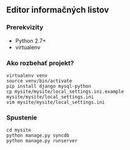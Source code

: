 Editor informačných listov
--------------------------

### Prerekvizity

* Python 2.7+
* virtualenv

### Ako rozbehať projekt?

    virtualenv venv
    source venv/bin/activate
    pip install django mysql-python
    cp mysite/mysite/local_settings.ini.example mysite/mysite/local_settings.ini
    vim mysite/mysite/local_settings.ini

### Spustenie

    cd mysite
    python manage.py syncdb
    python manage.py runserver 
